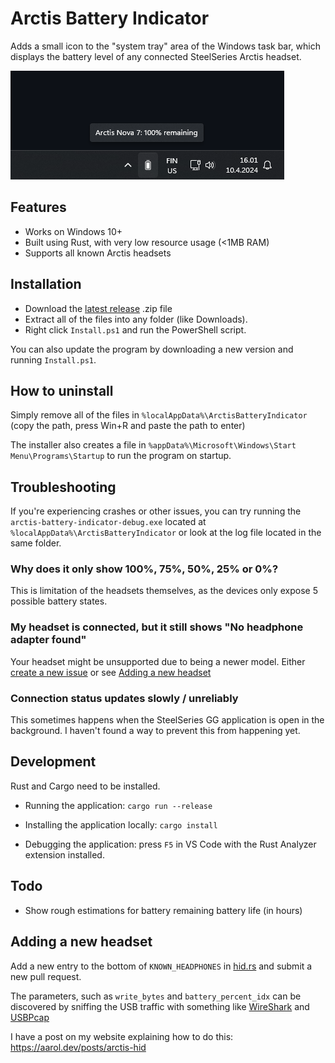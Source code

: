 # Arctis Battery Indicator

Adds a small icon to the "system tray" area of the Windows task bar, which displays the battery level of any connected SteelSeries Arctis headset.

![Screenshot of indicator on Windows task bar](docs/icon-screenshot.png)

## Features

* Works on Windows 10+
* Built using Rust, with very low resource usage (<1MB RAM)
* Supports all known Arctis headsets

## Installation

* Download the [latest release](https://github.com/aarol/arctis-battery-indicator/releases/latest) .zip file
* Extract all of the files into any folder (like Downloads).
* Right click `Install.ps1` and run the PowerShell script.

You can also update the program by downloading a new version and running `Install.ps1`.

## How to uninstall

Simply remove all of the files in `%localAppData%\ArctisBatteryIndicator` (copy the path, press Win+R and paste the path to enter)

The installer also creates a file in `%appData%\Microsoft\Windows\Start Menu\Programs\Startup` to run the program on startup.

## Troubleshooting

If you're experiencing crashes or other issues, you can try running the `arctis-battery-indicator-debug.exe` located at `%localAppData%\ArctisBatteryIndicator` or look at the log file located in the same folder.

### Why does it only show 100%, 75%, 50%, 25% or 0%?

This is limitation of the headsets themselves, as the devices only expose 5 possible battery states.

### My headset is connected, but it still shows "No headphone adapter found"

Your headset might be unsupported due to being a newer model. Either [create a new issue](https://github.com/aarol/arctis-battery-indicator/issues/new) or see [Adding a new headset](#adding-a-new-headset)

### Connection status updates slowly / unreliably

This sometimes happens when the SteelSeries GG application is open in the background. I haven't found a way to prevent this from happening yet.

## Development

Rust and Cargo need to be installed.

* Running the application: `cargo run --release`

* Installing the application locally: `cargo install`

* Debugging the application: press `F5` in VS Code with the Rust Analyzer extension installed.

## Todo

* Show rough estimations for battery remaining battery life (in hours)

## Adding a new headset

Add a new entry to the bottom of `KNOWN_HEADPHONES` in [hid.rs](src/hid.rs#L142) and submit a new pull request.

The parameters, such as `write_bytes` and `battery_percent_idx` can be discovered by sniffing the USB traffic with something like [WireShark](https://www.wireshark.org/) and [USBPcap](https://desowin.org/usbpcap/)

I have a post on my website explaining how to do this: <https://aarol.dev/posts/arctis-hid>

